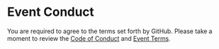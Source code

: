 # Event Conduct

You are required to agree to the terms set forth by GitHub. 
Please take a moment to review the [Code of Conduct](https://github.com/haleygirl/Event-Conduct/issues/1) and [Event Terms](https://github.com/haleygirl/Event-Conduct/issues/2). 
